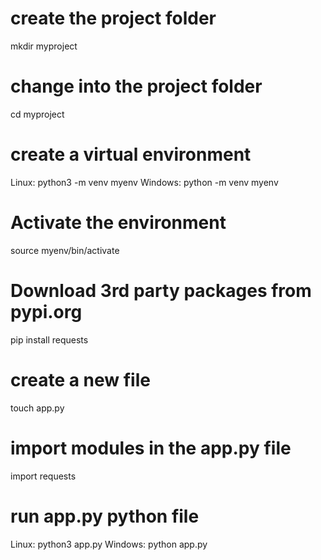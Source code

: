 # create the project folder
mkdir myproject

# change into the project folder
cd myproject

# create a virtual environment
Linux: python3 -m venv myenv
Windows: python -m venv myenv

# Activate the environment
source myenv/bin/activate

# Download 3rd party packages from pypi.org
pip install requests

# create a new file
touch app.py

# import modules in the app.py file
import requests

# run app.py python file
Linux: python3 app.py
Windows: python app.py